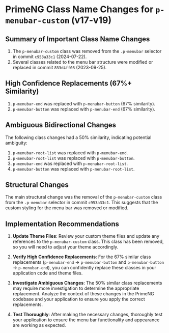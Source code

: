 # PrimeNG Class Name Changes for `p-menubar-custom` (v17-v19)

## Summary of Important Class Name Changes

1. The `p-menubar-custom` class was removed from the `.p-menubar` selector in commit `c953a33c1` (2024-07-22).
2. Several classes related to the menu bar structure were modified or replaced in commit `833d4ff08` (2023-09-25).

## High Confidence Replacements (67%+ Similarity)

1. `p-menubar-end` was replaced with `p-menubar-button` (67% similarity).
2. `p-menubar-button` was replaced with `p-menubar-end` (67% similarity).

## Ambiguous Bidirectional Changes

The following class changes had a 50% similarity, indicating potential ambiguity:

1. `p-menubar-root-list` was replaced with `p-menubar-end`.
2. `p-menubar-root-list` was replaced with `p-menubar-button`.
3. `p-menubar-end` was replaced with `p-menubar-root-list`.
4. `p-menubar-button` was replaced with `p-menubar-root-list`.

## Structural Changes

The main structural change was the removal of the `p-menubar-custom` class from the `.p-menubar` selector in commit `c953a33c1`. This suggests that the custom styling for the menu bar was removed or modified.

## Implementation Recommendations

1. **Update Theme Files**: Review your custom theme files and update any references to the `p-menubar-custom` class. This class has been removed, so you will need to adjust your theme accordingly.

2. **Verify High Confidence Replacements**: For the 67% similar class replacements (`p-menubar-end` -> `p-menubar-button` and `p-menubar-button` -> `p-menubar-end`), you can confidently replace these classes in your application code and theme files.

3. **Investigate Ambiguous Changes**: The 50% similar class replacements may require more investigation to determine the appropriate replacement. Analyze the context of these changes in the PrimeNG codebase and your application to ensure you apply the correct replacements.

4. **Test Thoroughly**: After making the necessary changes, thoroughly test your application to ensure the menu bar functionality and appearance are working as expected.